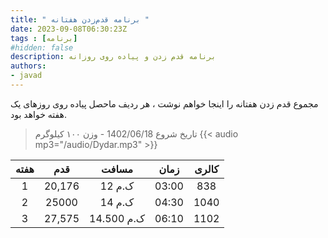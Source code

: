 ```yaml
---
title: " برنامه قدم‌زدن هفتانه "
date: 2023-09-08T06:30:23Z
tags : [برنامه]
#hidden: false
description: برنامه قدم زدن و پیادە روی روزانه
authors:
- javad
---
```



مجموع قدم زدن هفتانه را اینجا خواهم نوشت ، هر ردیف ماحصل پیاده روی روزهای یک هفته خواهد بود.
> تاریخ شروع  1402/06/18  - وزن ١٠٠ کیلوگرم
{{< audio mp3="/audio/Dydar.mp3" >}}

| **هفته** | **قدم** |**مسافت** | **زمان** | **کالری** |
| :----: |  :----: |  :----: | :----: | :----: |
| 1 | 20,176 | 12 ک.م  | 03:00 | 838 |
| 2 | 25000 | 14 ک.م  | 04:30 | 1040 |
| 3 | 27,575 | 14.500 ک.م  | 06:10 | 1102 |






